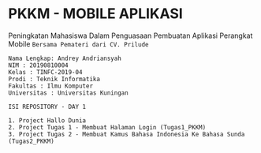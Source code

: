 # PKKM - MOBILE APLIKASI

Peningkatan Mahasiswa Dalam Penguasaan Pembuatan Aplikasi Perangkat Mobile `Bersama Pemateri dari CV. Prilude`

```
Nama Lengkap: Andrey Andriansyah
NIM : 20190810004
Kelas : TINFC-2019-04
Prodi : Teknik Informatika
Fakultas : Ilmu Komputer
Universitas : Universitas Kuningan
```


 `ISI REPOSITORY - DAY 1`
 
 ```
1. Project Hallo Dunia 
2. Project Tugas 1 - Membuat Halaman Login (Tugas1_PKKM)
3. Project Tugas 2 - Membuat Kamus Bahasa Indonesia Ke Bahasa Sunda (Tugas2_PKKM)
```

